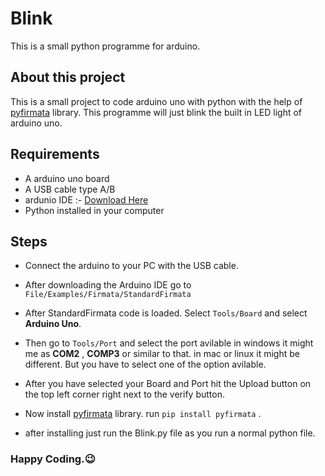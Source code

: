 # Blink
This is a small python programme for arduino.

## About this project
This is a small project to code arduino uno with python with the help of [pyfirmata](https://pyfirmata.readthedocs.io/en/latest/) library.
This programme will just blink the built in LED light of arduino uno.

## Requirements
* A arduino uno board
* A USB cable type A/B
* ardunio IDE :- [Download Here](https://www.arduino.cc/en/software)
* Python installed in your computer 

## Steps

* Connect the arduino to your PC with the USB cable.
* After downloading the Arduino IDE go to ``` File/Examples/Firmata/StandardFirmata ```
* After StandardFirmata code is loaded. Select ``` Tools/Board ``` and select **Arduino Uno**.
* Then go to ``` Tools/Port ``` and select the port avilable in windows it might me as **COM2** , **COMP3** or similar to that. in mac or linux it might be different. But you have to select one of the option avilable.
* After you have selected your Board and Port hit the Upload button on the top left corner right next to the verify button.

* Now install [pyfirmata](https://pyfirmata.readthedocs.io/en/latest/) library. run ```pip install pyfirmata``` .
* after installing just run the Blink.py file as you run a normal python file.

### Happy Coding.😉


